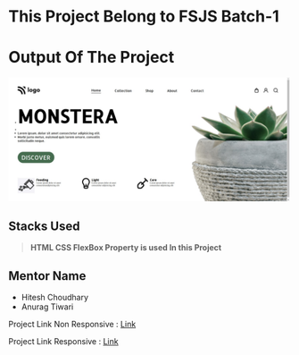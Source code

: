 # This Project Belong to FSJS Batch-1
# Output Of The Project
![Output](./Project%20Image.png)

## Stacks Used
>**HTML CSS FlexBox Property is used In this Project**

## Mentor Name
* Hitesh Choudhary
* Anurag Tiwari

Project Link Non Responsive : [Link](https://645865cbc8df09566aa539eb--lovely-froyo-1423fd.netlify.app/)

Project Link Responsive : [Link](https://6459428eb0b58115f5bd0014--teal-snickerdoodle-2abcbe.netlify.app/)